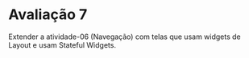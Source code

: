 # Avaliação 7

Extender a atividade-06 (Navegação) com telas que usam widgets de Layout e usam Stateful Widgets.